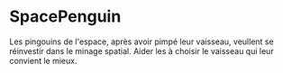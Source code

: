 # SpacePenguin

Les pingouins de l'espace, après avoir pimpé leur vaisseau, veullent se réinvestir dans le minage spatial.
Aider les à choisir le vaisseau qui leur convient le mieux.
